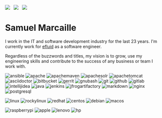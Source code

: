[![](https://img.shields.io/badge/marcaille-2867B2?style=for-the-badge&logo=linkedin&logoColor=white)](https://www.linkedin.com/in/marcaille/) &nbsp;
[![](https://img.shields.io/badge/MhinTolva-1DA1F2?style=for-the-badge&logo=twitter&logoColor=white)](https://twitter.com/MhinTolva) &nbsp;
[![](https://img.shields.io/badge/mihntolva-8a3ab9?style=for-the-badge&logo=instagram&logoColor=white)](https://www.instagram.com/mihntolva/)

# Samuel Marcaille

I work in the IT and software development industry for the last 23 years. I'm currently work for [efluid](https://www.efluid.com) as a software engineer.

Regardless of the buzzwords and titles, my vision is to grow, use my engineering skills and contribute to the success of any business or team I work with.

![ansible](https://img.shields.io/badge/-Ansible-333333?style=flat-square&logo=ansible)
![apache](https://img.shields.io/badge/-Apache-333333?style=flat-square&logo=apache)
![apachemaven](https://img.shields.io/badge/-Apache%20Maven-333333?style=flat-square&logo=apachemaven)
![apachesolr](https://img.shields.io/badge/-Apache%20Solr-333333?style=flat-square&logo=apachesolr)
![apachetomcat](https://img.shields.io/badge/-Apache%20Tomcat-333333?style=flat-square&logo=apachetomcat)
![asciidoctor](https://img.shields.io/badge/-Asciidoctor-333333?style=flat-square&logo=asciidoctor)
![bitbucket](https://img.shields.io/badge/-bitbucket-333333?style=flat-square&logo=bitbucket)
![gerrit](https://img.shields.io/badge/-Gerrit-333333?style=flat-square&logo=gerrit)
![gnubash](https://img.shields.io/badge/-Bash-333333?style=flat-square&logo=gnubash)
![git](https://img.shields.io/badge/-Git-333333?style=flat-square&logo=git)
![github](https://img.shields.io/badge/-GitHub-333333?style=flat-square&logo=github)
![gitlab](https://img.shields.io/badge/-GitLab-333333?style=flat-square&logo=gitlab)
![intellijidea](https://img.shields.io/badge/-IntelliJ%20IDEA-333333?style=flat-square&logo=intellijidea)
![java](https://img.shields.io/badge/-Java-333333?style=flat-square&logo=java)
![jenkins](https://img.shields.io/badge/-Jenkins-333333?style=flat-square&logo=jenkins)
![jfrogartifactory](https://img.shields.io/badge/-Jfrog%20Artifatcory-333333?style=flat-square&logo=jfrog)
![markdown](https://img.shields.io/badge/-Markdown-333333?style=flat-square&logo=markdown)
![nginx](https://img.shields.io/badge/-NGINX-333333?style=flat-square&logo=nginx)
![postgresql](https://img.shields.io/badge/-PostgreSQL-333333?style=flat-square&logo=postgresql)

![linux](https://img.shields.io/badge/-Linux-333333?style=flat-square&logo=linux)
![rockylinux](https://img.shields.io/badge/-Rocky%20Linux-333333?style=flat-square&logo=rockylinux)
![redhat](https://img.shields.io/badge/-Red%20Hat-333333?style=flat-square&logo=redhat)
![centos](https://img.shields.io/badge/-CentOS-333333?style=flat-square&logo=centos)
![debian](https://img.shields.io/badge/-Debian-333333?style=flat-square&logo=debian)
![macos](https://img.shields.io/badge/-macOS-333333?style=flat-square&logo=macos)

![raspberrypi](https://img.shields.io/badge/-Raspberry%20Pi-333333?style=flat-square&logo=raspberrypi)
![apple](https://img.shields.io/badge/-Apple-333333?style=flat-square&logo=apple)
![lenovo](https://img.shields.io/badge/-Lenovo-333333?style=flat-square&logo=lenovo)
![hp](https://img.shields.io/badge/-HP-333333?style=flat-square&logo=hp)
